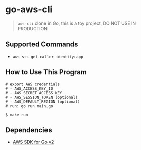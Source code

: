 # go-aws-cli

> `aws-cli` clone in Go, this is a toy project, DO NOT USE IN PRODUCTION

## Supported Commands
- `aws sts get-caller-identity`: `app`

## How to Use This Program

```
# export AWS credentials
# - AWS_ACCESS_KEY_ID
# - AWS_SECRET_ACCESS_KEY
# - AWS_SESSION_TOKEN (optional)
# - AWS_DEFAULT_REGION (optional)
# run: go run main.go

$ make run
```

## Dependencies

- [AWS SDK for Go v2](https://github.com/aws/aws-sdk-go-v2)